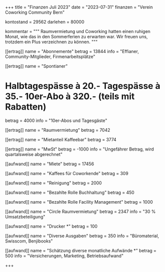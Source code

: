 +++
title = "Finanzen Juli 2023"
date = "2023-07-31"
finanzen = "Verein Coworking Community Bern"

kontostand = 29562
darlehen = 80000

kommentar = """
Raumvermietung und Coworking hatten einen ruhigen Monat, wie das in den Sommerferien zu erwarten war. 
Wir freuen uns, trotzdem ein Plus verzeichnen zu können.
"""

[[ertrag]]
name = "Abonnemente"
betrag = 13844
info = "Effianer, Community-Mitglieder, Firmenarbeitsplätze"

[[ertrag]]
name = "Spontianer"
#  Halbtagespässe à 20.-   Tagespässe à 35.-   10er-Abo à 320.-  (teils mit Rabatten)
betrag = 4000 
info = "10er-Abos und Tagesgäste"

[[ertrag]]
name = "Raumvermietung"
betrag = 7042

[[ertrag]]
name = "Mietanteil Kaffeebar"
betrag = 3774

[[ertrag]]
name = "MwSt"
betrag = -1000
info = "Ungefährer Betrag, wird quartalsweise abgerechnet"


[[aufwand]]
name = "Miete"
betrag = 17456

[[aufwand]]
name = "Kaffees für Coworkende"
betrag = 309

[[aufwand]]
name = "Reinigung"
betrag = 2000

[[aufwand]]
name = "Bezahlte Rolle Buchhaltung"
betrag = 450

[[aufwand]]
name = "Bezahlte Rolle Facility Management"
betrag = 1000

[[aufwand]]
name = "Circle Raumvermietung"
betrag = 2347
info = "30 % Umsatzbeteiligung"

[[aufwand]]
name = "Drucker *"
betrag = 100

[[aufwand]]
name = "Diverse Ausgaben"
betrag = 350
info = "Büromaterial, Swisscom, Benjibooks"

[[aufwand]]
name = "Schätzung diverse monatliche Aufwände *"
betrag = 500
info = "Versicherungen, Marketing, Betriebsaufwand"

+++
